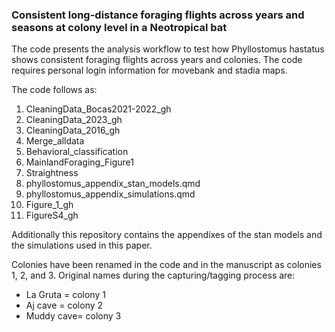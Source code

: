 
### Consistent long-distance foraging flights across years and seasons at colony level in a Neotropical bat

The code presents the analysis workflow to test how Phyllostomus hastatus shows consistent foraging flights across years and colonies. The code requires personal login information for movebank and stadia maps.

The code follows as:

1. CleaningData_Bocas2021-2022_gh
2. CleaningData_2023_gh
3. CleaningData_2016_gh
4. Merge_alldata
5. Behavioral_classification
6. MainlandForaging_Figure1
7. Straightness
8. phyllostomus_appendix_stan_models.qmd
9. phyllostomus_appendix_simulations.qmd
10. Figure_1_gh
11. FigureS4_gh

Additionally this repository contains the appendixes of the stan models and the simulations used in this paper.

Colonies have been renamed in the code and in the manuscript as colonies 1, 2, and 3. Original names during the capturing/tagging process are:
- La Gruta = colony 1
- Aj cave = colony 2
- Muddy cave= colony 3
